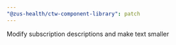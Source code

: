 ```yaml
---
"@zus-health/ctw-component-library": patch
---
```


Modify subscription descriptions and make text smaller
